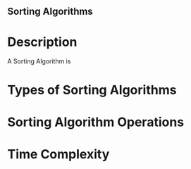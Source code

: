 ## Sorting Algorithms

# Description

A Sorting Algorithm is 

# Types of Sorting Algorithms



# Sorting Algorithm Operations



# Time Complexity
